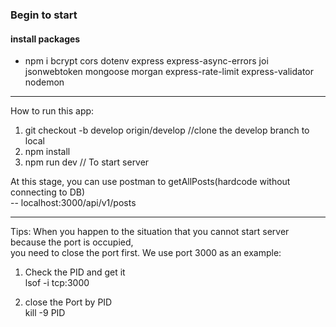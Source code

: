 ### Begin to start

#### install packages
- npm i bcrypt cors dotenv express express-async-errors joi jsonwebtoken mongoose morgan express-rate-limit express-validator nodemon    

----------------------------------------------------  
How to run this app:  
1. git checkout -b develop origin/develop //clone the develop branch to local  
2. npm install  
3. npm run dev // To start server  

At this stage, you can use postman to getAllPosts(hardcode without connecting to DB)  
-- localhost:3000/api/v1/posts  

-------------------------------------------------------------------------------------------
Tips:
When you happen to the situation that you cannot start server because the port is occupied,  
you need to close the port first. We use port 3000 as an example:

1. Check the PID and get it  
lsof -i tcp:3000  

2. close the Port by PID  
kill -9 PID